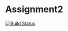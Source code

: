 # Assignment2
[![Build Status](https://travis-ci.com/Yukamo/Assignment2.svg?branch=master)](https://travis-ci.org/Yukamo/Assignment2)

